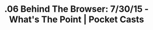 ---
categories: all_articles articles
provider_display: "pca.st"
provider_name: "pca.st"
favicon_url: None
title: ".06 Behind The Browser: 7/30/15 - What's The Point | Pocket Casts"
published: 2015-08-03
source: http://pca.st/ZFYN
thumbnail: http://assets.espn.go.com/i/espnradio/podcast/538_WTP_1400x1400.jpg
---